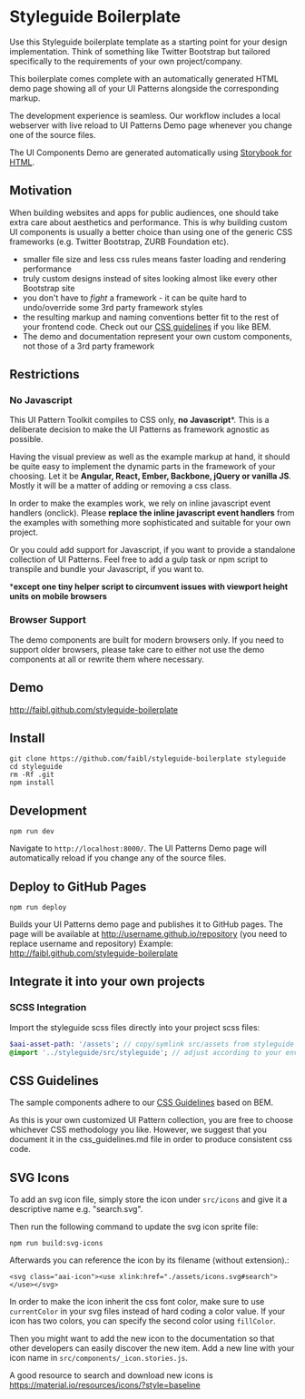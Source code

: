 # Styleguide Boilerplate

Use this Styleguide boilerplate template as a starting point for your design implementation. Think of something like Twitter Bootstrap but tailored specifically to the requirements of your own project/company.

This boilerplate comes complete with an automatically generated HTML demo page showing all of your UI Patterns alongside the corresponding markup.

The development experience is seamless. Our workflow includes a local webserver with live reload to UI Patterns Demo page whenever you change one of the source files.

The UI Components Demo are generated automatically using [Storybook for HTML](https://storybook.js.org/docs/html/get-started/introduction).


## Motivation

When building websites and apps for public audiences, one should take extra care about aesthetics and performance. This is why building custom UI components is usually a better choice than using one of the generic CSS frameworks (e.g. Twitter Bootstrap, ZURB Foundation etc).
 
* smaller file size and less css rules means faster loading and rendering performance
* truly custom designs instead of sites looking almost like every other Bootstrap site
* you don't have to *fight* a framework - it can be quite hard to undo/override some 3rd party framework styles
* the resulting markup and naming conventions better fit to the rest of your frontend code. Check out our [CSS guidelines](css_guidelines.md) if you like BEM. 
* The demo and documentation represent your own custom components, not those of a 3rd party framework

## Restrictions

### No Javascript


This UI Pattern Toolkit compiles to CSS only, **no Javascript***. This is a deliberate decision to make the UI Patterns as framework agnostic as possible.

Having the visual preview as well as the example markup at hand, it should be quite easy to implement the dynamic parts in the framework of your choosing. Let it be **Angular, React, Ember, Backbone, jQuery or vanilla JS**. Mostly it will be a matter of adding or removing a css class.

In order to make the examples work, we rely on inline javascript event handlers (onclick). Please **replace the inline javascript event handlers** from the examples with something more sophisticated and suitable for your own project.

Or you could add support for Javascript, if you want to provide a standalone collection of UI Patterns. Feel free to add a gulp task or npm script to transpile and bundle your Javascript, if you want to. 

***except one tiny helper script to circumvent issues with viewport height units on mobile browsers**

### Browser Support

The demo components are built for modern browsers only. If you need to support older browsers, please take care to either not use the demo components at all or rewrite them where necessary. 

## Demo

http://faibl.github.com/styleguide-boilerplate

## Install

```
git clone https://github.com/faibl/styleguide-boilerplate styleguide
cd styleguide
rm -Rf .git
npm install
```

## Development

```
npm run dev
```

Navigate to `http://localhost:8000/`. The UI Patterns Demo page will automatically reload if you change any of the source files.

## Deploy to GitHub Pages

```
npm run deploy
```

Builds your UI Patterns demo page and publishes it to GitHub pages. The page will be available at http://username.github.io/repository (you need to replace username and repository)
Example: http://faibl.github.com/styleguide-boilerplate

## Integrate it into your own projects

### SCSS Integration

Import the styleguide scss files directly into your project scss files:

```sass
$aai-asset-path: '/assets'; // copy/symlink src/assets from styleguide to a publicly available directory and accordingly adjust path setting.
@import '../styleguide/src/styleguide'; // adjust according to your environment
```

## CSS Guidelines

The sample components adhere to our [CSS Guidelines](css_guidelines.md) based on BEM.

As this is your own customized UI Pattern collection, you are free to choose whichever CSS methodology you like. However, we suggest that you document it in the css_guidelines.md file in order to produce consistent css code.


## SVG Icons

To add an svg icon file, simply store the icon under `src/icons` and give it a descriptive name e.g. "search.svg".

Then run the following command to update the svg icon sprite file:

```
npm run build:svg-icons
```

Afterwards you can reference the icon by its filename (without extension).:
```
<svg class="aai-icon"><use xlink:href="./assets/icons.svg#search"></use></svg>
```

In order to make the icon inherit the css font color, make sure to use `currentColor` in your svg files instead of hard coding a color value.
If your icon has two colors, you can specify the second color using `fillColor`.

Then you might want to add the new icon to the documentation so that other developers can easily discover the new item.
Add a new line with your icon name in `src/components/_icon.stories.js`.

A good resource to search and download new icons is https://material.io/resources/icons/?style=baseline 
